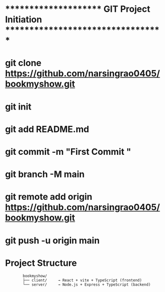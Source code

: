 # ******************** GIT Project Initiation *********************************
# git clone https://github.com/narsingrao0405/bookmyshow.git
# git init
# git add README.md
# git commit -m "First Commit "
# git branch -M main
# git remote add origin https://github.com/narsingrao0405/bookmyshow.git
# git push -u origin main


# Project Structure 
            bookmyshow/
            ├── client/     → React + vite + TypeScript (frontend)
            └── server/     → Node.js + Express + TypeScript (backend)

